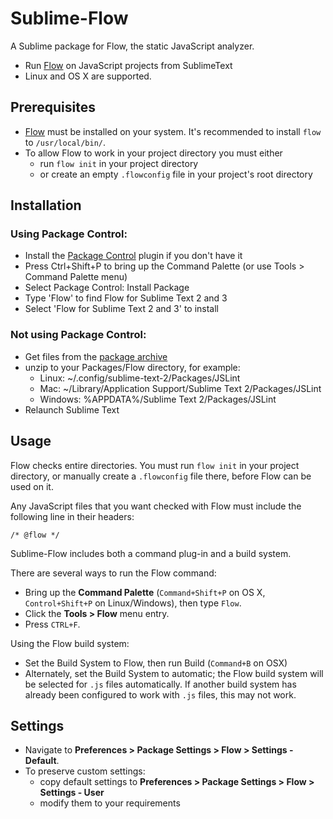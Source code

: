 Sublime-Flow
==============

A Sublime package for Flow, the static JavaScript analyzer.

   * Run [Flow](http://flowtype.org) on JavaScript projects from SublimeText
   * Linux and OS X are supported. 

Prerequisites
-------------

  * [Flow](http://flowtype.org) must be installed on your system.  It's recommended to install `flow` to `/usr/local/bin/`.
  * To allow Flow to work in your project directory you must either
    - run `flow init` in your project directory
    - or create an empty `.flowconfig` file in your project's root directory

Installation
------------

### Using Package Control:
   * Install the [Package Control](https://sublime.wbond.net/installation) plugin if you don't have it
   * Press Ctrl+Shift+P to bring up the Command Palette (or use Tools > Command Palette menu)
   * Select Package Control: Install Package
   * Type 'Flow' to find Flow for Sublime Text 2 and 3
   * Select 'Flow for Sublime Text 2 and 3' to install


### Not using Package Control:
   * Get files from the [package archive](https://github.com/darrenderidder/Sublime-Flow/archive/master.zip)
   * unzip to your Packages/Flow directory, for example:
      * Linux: ~/.config/sublime-text-2/Packages/JSLint
      * Mac: ~/Library/Application Support/Sublime Text 2/Packages/JSLint
      * Windows: %APPDATA%/Sublime Text 2/Packages/JSLint
   * Relaunch Sublime Text

Usage
-----

Flow checks entire directories. You must run `flow init` in your project directory, or manually create a `.flowconfig` file there, before Flow can be used on it.

Any JavaScript files that you want checked with Flow must include the following line in their headers:

```
/* @flow */
```

Sublime-Flow includes both a command plug-in and a build system.

There are several ways to run the Flow command:

* Bring up the **Command Palette** (`Command+Shift+P` on OS X, `Control+Shift+P` on Linux/Windows), then type `Flow`.
* Click the **Tools > Flow** menu entry.
* Press `CTRL+F`.

Using the Flow build system:
* Set the Build System to Flow, then run Build (`Command+B` on OSX)
* Alternately, set the Build System to automatic; the Flow build system will be selected for `.js` files automatically. If another build system has already been configured to work with `.js` files, this may not work.

Settings
--------
* Navigate to **Preferences > Package Settings > Flow > Settings - Default**.
* To preserve custom settings:
  * copy default settings to **Preferences > Package Settings > Flow > Settings - User**
  * modify them to your requirements

